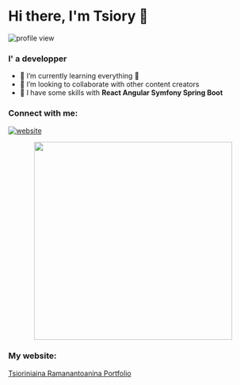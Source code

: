 # Hi there, I'm Tsiory 👋 
<p aling=center>
<img src="https://komarev.com/ghpvc/?username=TsioryRaman&abbreviated=true" alt="profile view"/>

### I' a developper
</p>

- 🌱 I’m currently learning everything 🤣
- 👯 I’m looking to collaborate with other content creators
- 🥅 I have some skills with **React Angular Symfony Spring Boot** 

### Connect with me:

[![website](https://img.shields.io/badge/LinkedIn-0077B5?style=for-the-badge&logo=linkedin&logoColor=white)](https://www.linkedin.com/in/tsiory-raman-ab309b1b2/)

<p align="center">
  
  <picture>
  <img src="https://github-readme-stats.vercel.app/api?username=TsioryRaman&show_icons=true&theme=tokyonight" width="400"/>
  </picture>
  
</p>



### My website:
[Tsioriniaina Ramanantoanina Portfolio](https://tsiory.vercel.app/)
